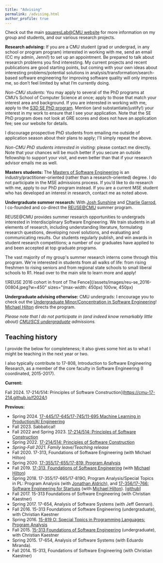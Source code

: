 ```yaml
---
title: "Advising"
permalink: /advising.html
author_profile: true
---
```


Check out the main [squaresLab@CMU website](http://squareslab.github.io) for
more information on my group and students, and our various research projects.

**Research advising:** If you are a CMU student (grad or undergrad, in any school or program
program) interested in working with me, send an email (CC my admin, Jenni!) to
set up an appointment. Be prepared to talk about research problems you find
interesting. My current projects and recent publications are good starting
points, but coming with your own ideas about interesting problems/potential
solutions in analysis/transformation/search-based software engineering for
improving software quality will only impress me, so don’t feel limited by what
I’m currently doing. 

*Non-CMU students:* You may apply to several of the PhD programs at CMU’s School
of Computer Science at once; apply to those that match your interest area and
background. If you are interested in working with me, apply to
the [S3D SE PhD program](https://se-phd.isri.cmu.edu/). 
Mention (and substantiate/justify!) your interest in my work to ensure that I
see your application. Note that the SE PhD program does not look at GRE scores
and does not have an application fee; see our website for details.

I discourage prospective PhD students from emailing me outside of application
season about their plans to apply; I'll simply repeat the above. 

*Non-CMU PhD students interested in visiting:* please contact me directly. Note
that your chances will be much better if you secure an outside fellowship to
support your visit, and even better than that if your research advisor emails me
as well.

**Masters students:** The [Masters of Software Engineering](https://mse.isri.cmu.edu/) is an
industry/practitioner-oriented (rather than a research-oriented) degree. I do
not participate in the MSE admissions process. If you’d like to do research with
me, apply to our PhD program instead. If you are a current MSE student who has
developed an interest in research, contact me as noted above.

**Undergraduate summer research:**  With [Josh
Sunshine](http://www.cs.cmu.edu/~jssunshi/) and [Charlie
Garrod](https://www.cs.cmu.edu/~charlie/), I co-founded and co-direct the
[REUSE@CMU](http://reuse.cs.cmu.edu/) summer program.

REUSE@CMU provides summer research opportunities to undergrads interested in
Interdisciplinary Software Engineering.   We train students in all elements of
research, including understanding literature, formulating research questions,
developing novel solutions, and evaluating and communicating results.  Our
students regularly publish, and win awards in student research competitions; a
number of our graduates have applied to and been accepted at top graduate
programs.

The vast majority of my group's summer research interns come through this
program. We're interested in students from all walks of life: from rising
freshmen to rising seniors and from regional state schools to small liberal
schools to R1. Head over to the main site to learn more and apply!

![REUSE 2016 cohort in front of The Fence](/assets/images/reu-se_2016-00804.jpeg?w=450" sizes="(max-width: 450px) 100vw, 450px)

**Undergraduate advising otherwise:** CMU undergrads: I encourage you to check out the
[Undergraduate Minor/Concentration in Software
Engineering](https://s3d.cmu.edu/education/undergrad/se-minor/index.html)!
[Michael Hilton](https://www.cs.cmu.edu/~mhilton/) directs the program.

*Please note that I do not participate in (and indeed know remarkably little
about) [CMU/SCS undergraduate](https://www.cs.cmu.edu/undergraduate-programs)
admissions.*

## Teaching history

I provide the below for completeness; it also gives some hint as to what I might
be teaching in the next year or two.

I also typically contribute to 17-808, Introduction to
Software Engineering Research, as a member of the core faculty in Software
Engineering (I coordinated, 2015-2017).

**Current:**

Fall 2024. 17-214/514: Principles of Software Construction](https://cmu-17-214.github.io/f2024/)

**Previous:**
- Spring 2024.  [17-445/17-645/17-745/11-695 Machine Learning in Production/AI Engineering](https://mlip-cmu.github.io/s2024/)
- Fall 2023. Sabbatical!
- Fall 2022 and Spring 2023. [17-214/514: Principles of Software Construction](https://cmu-17-214.github.io/f2022/)
- Spring 2022. [17-214/514: Principles of Software Construction](https://cmu-17-214.github.io/s2022/)
- *Spring-Fall 2021. Family leave/Teaching release*
- Fall 2020. 17-313, Foundations of Software Engineering (with Michael Hilton)
- Spring 2020. [17-355/17-655/17-819: Program Analysis](https://cmu-program-analysis.github.io/)
- Fall 2019. [17-313, Foundations of Software Engineering](https://cmu-313.github.io/) (with [Michael Hilton](http://www.cs.cmu.edu/~mhilton/))
- Spring 2018. 17-355/17-665/17-819O, Program Analysis/Special Topics in PL: Program Analysis (with [Jonathan Aldrich](https://www.cs.cmu.edu/~aldrich/)), and [17-356/17-766: Software Engineering for Startups](https://cmu-17-356.github.io/) (with [Michael Hilton](http://www.cs.cmu.edu/~mhilton/)). [[github](https://github.com/CMU-17-356/)]
- Fall 2017. 15-313 Foundations of Software Engineering (with Christian Kaestner)
- Spring 2017. 17-654, Analysis of Software Systems (with Jeff Gennari).
- Fall 2016. 15-313 Foundations of Software Engineering (undergraduate), with Christian Kaestner
- Spring 2016. <a href="http://www.clairelegoues.com/spring-2015-15-819o-program-analysis">15-819 O: Special Topics in Programming Languages: Program Analysis</a>
- Fall 2015. <a href="http://www.cs.cmu.edu/~ckaestne/15313/2015/">15-313 Foundations of Software Engineering</a> (undergraduate), with Christian Kaestner
- Spring 2015. 17-654, Analysis of Software Systems (with Eduardo Miranda).
- Fall 2014. 15-313, Foundations of Software Engineering (with Christian Kaestner)

